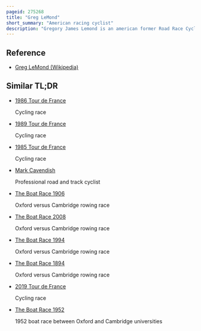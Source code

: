 ```yaml
---
pageid: 275268
title: "Greg LeMond"
short_summary: "American racing cyclist"
description: "Gregory James Lemond is an american former Road Race Cyclist. Lemond won the Tour de France Thrice and the Road Race World Championship twice, becoming the only american Male to win the former."
---
```


## Reference

- [Greg LeMond (Wikipedia)](https://en.wikipedia.org/?curid=275268)

## Similar TL;DR

- [1986 Tour de France](/tldr/en/1986-tour-de-france)

  Cycling race

- [1989 Tour de France](/tldr/en/1989-tour-de-france)

  Cycling race

- [1985 Tour de France](/tldr/en/1985-tour-de-france)

  Cycling race

- [Mark Cavendish](/tldr/en/mark-cavendish)

  Professional road and track cyclist

- [The Boat Race 1906](/tldr/en/the-boat-race-1906)

  Oxford versus Cambridge rowing race

- [The Boat Race 2008](/tldr/en/the-boat-race-2008)

  Oxford versus Cambridge rowing race

- [The Boat Race 1994](/tldr/en/the-boat-race-1994)

  Oxford versus Cambridge rowing race

- [The Boat Race 1894](/tldr/en/the-boat-race-1894)

  Oxford versus Cambridge rowing race

- [2019 Tour de France](/tldr/en/2019-tour-de-france)

  Cycling race

- [The Boat Race 1952](/tldr/en/the-boat-race-1952)

  1952 boat race between Oxford and Cambridge universities
